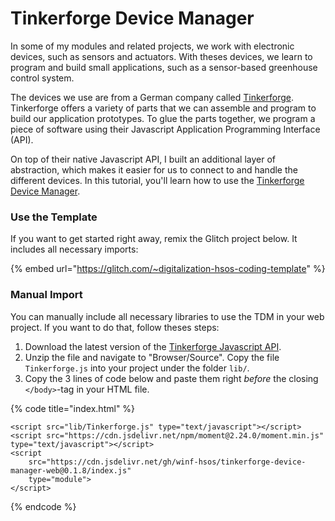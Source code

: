 # Tinkerforge Device Manager

In some of my modules and related projects, we work with electronic devices, such as sensors and actuators. With theses devices, we learn to program and build small applications, such as a sensor-based greenhouse control system.

The devices we use are from a German company called [Tinkerforge](https://www.tinkerforge.com/en/). Tinkerforge offers a variety of parts that we can assemble and program to build our application prototypes. To glue the parts together, we program a piece of software using their Javascript Application Programming Interface (API).

On top of their native Javascript API, I built an additional layer of abstraction, which makes it easier for us to connect to and handle the different devices. In this tutorial, you'll learn how to use the [Tinkerforge Device Manager](https://github.com/winf-hsos/tinkerforge-device-manager-web).

### Use the Template

If you want to get started right away, remix the Glitch project below. It includes all necessary imports:

{% embed url="https://glitch.com/~digitalization-hsos-coding-template" %}

### Manual Import

You can manually include all necessary libraries to use the TDM in your web project. If you want to do that, follow theses steps:

1. Download the latest version of the [Tinkerforge Javascript API](https://www.tinkerforge.com/de/doc/Downloads.html#downloads-bindings-examples).
2. Unzip the file and navigate to "Browser/Source". Copy the file `Tinkerforge.js` into your project under the folder `lib/`.
3. Copy the 3 lines of code below and paste them right _before_ the closing `</body>`-tag in your HTML file.

{% code title="index.html" %}
```markup
<script src="lib/Tinkerforge.js" type="text/javascript"></script>
<script src="https://cdn.jsdelivr.net/npm/moment@2.24.0/moment.min.js" type="text/javascript"></script>
<script
    src="https://cdn.jsdelivr.net/gh/winf-hsos/tinkerforge-device-manager-web@0.1.8/index.js"
    type="module">
</script>
```
{% endcode %}

